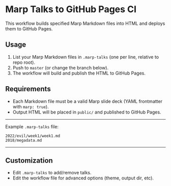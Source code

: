 # Marp Talks to GitHub Pages CI

This workflow builds specified Marp Markdown files into HTML and deploys them to GitHub Pages.

## Usage

1. List your Marp Markdown files in `.marp-talks` (one per line, relative to repo root).
2. Push to `master` (or change the branch below).
3. The workflow will build and publish the HTML to GitHub Pages.

## Requirements
- Each Markdown file must be a valid Marp slide deck (YAML frontmatter with `marp: true`).
- Output HTML will be placed in `public/` and published to GitHub Pages.

---

Example `.marp-talks` file:
```
2022/evil/week1/week1.md
2018/megadata.md
```

---

## Customization
- Edit `.marp-talks` to add/remove talks.
- Edit the workflow file for advanced options (theme, output dir, etc).
